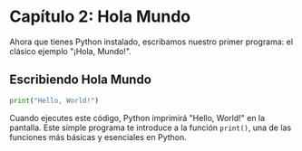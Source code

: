 # Capítulo 2: Hola Mundo

Ahora que tienes Python instalado, escribamos nuestro primer programa: el clásico ejemplo "¡Hola, Mundo!".

## Escribiendo Hola Mundo

```python
print("Hello, World!")
```

Cuando ejecutes este código, Python imprimirá "Hello, World!" en la pantalla. Este simple programa te introduce a la función `print()`, una de las funciones más básicas y esenciales en Python.